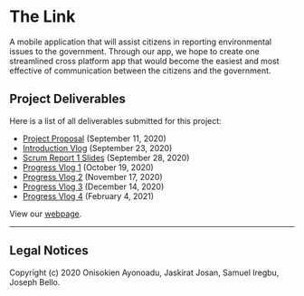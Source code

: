 # The Link

A mobile application that will assist citizens in reporting environmental issues to the government. Through our app, we hope to create one streamlined cross platform app that would become the easiest and most effective of communication between the citizens and the government.

## Project Deliverables 

Here is a list of all deliverables submitted for this project: 

- [Project Proposal](https://github.com/ayonoaduo/BEEJ-Project/blob/master/Documentation/Project%20Proposal.pdf) (September 11, 2020)
- [Introduction Vlog](https://youtu.be/lgsUW2jSQr4) (September 23, 2020)
- [Scrum Report 1 Slides](https://docs.google.com/presentation/d/1dQl5YbfuUrIJgE6MQYeDMbFyS30ypJ4eLVX1zxqS0HI/edit#slide=id.p) (September 28, 2020)
- [Progress Vlog 1](https://youtu.be/8i6qQlXmvgs) (October 19, 2020)
- [Progress Vlog 2](https://youtu.be/GmlRc-tzr2Y) (November 17, 2020)
- [Progress Vlog 3](https://youtu.be/GehwIDdgUJ4) (December 14, 2020)
- [Progress Vlog 4](https://youtu.be/KMpbOyX_cFc) (February 4, 2021)


View our [webpage](https://ayonoaduo.github.io/BEEJ-Project/).

***

## Legal Notices

Copyright (c) 2020 Onisokien Ayonoadu, Jaskirat Josan, Samuel Iregbu, Joseph Bello.
